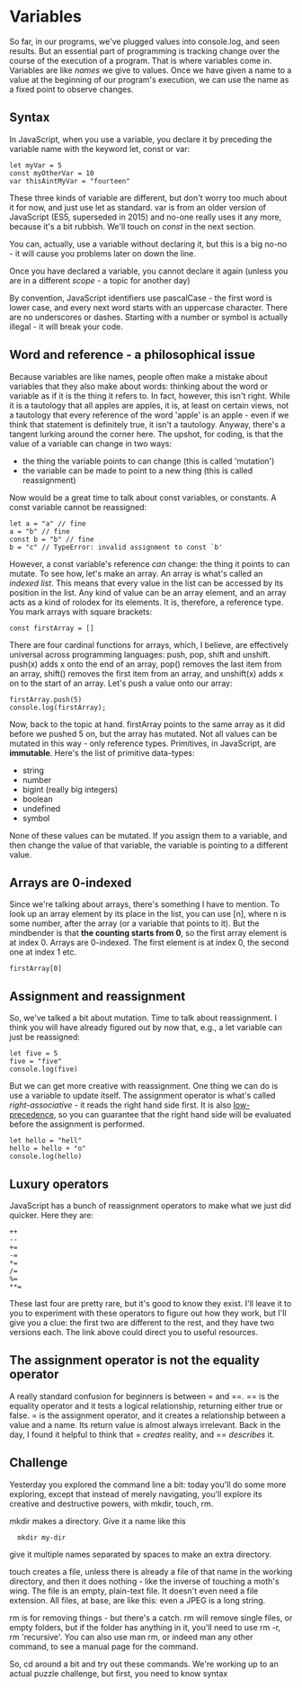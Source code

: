 # Variables

So far, in our programs, we've plugged values into console.log, and seen results. But an essential part of programming is tracking change over the course of the execution of a program. That is where variables come in. Variables are like _names_ we give to values. Once we have given a name to a value at the beginning of our program's execution, we can use the name as a fixed point to observe changes.

## Syntax

In JavaScript, when you use a variable, you declare it by preceding the variable name with the keyword let, const or var:

```
let myVar = 5
const myOtherVar = 10
var thisAintMyVar = "fourteen"
```

These three kinds of variable are different, but don't worry too much about it for now, and just use let as standard. var is from an older version of JavaScript (ES5, superseded in 2015) and no-one really uses it any more, because it's a bit rubbish. We'll touch on _const_ in the next section.

You can, actually, use a variable without declaring it, but this is a big no-no - it will cause you problems later on down the line.

Once you have declared a variable, you cannot declare it again (unless you are in a different _scope_ - a topic for another day)

By convention, JavaScript identifiers use pascalCase - the first word is lower case, and every next word starts with an uppercase character. There are no underscores or dashes. Starting with a number or symbol is actually illegal - it will break your code.

## Word and reference - a philosophical issue
Because variables are like names, people often make a mistake about variables that they also make about words: thinking about the word or variable as if it is the thing it refers to. In fact, however, this isn't right. While it is a tautology that all apples are apples, it is, at least on certain views, not a tautology that every reference of the word 'apple' is an apple - even if we think that statement is definitely true, it isn't a tautology. Anyway, there's a tangent lurking around the corner here. The upshot, for coding, is that the value of a variable can change in two ways:

  - the thing the variable points to can change (this is called 'mutation')
  - the variable can be made to point to a new thing (this is called reassignment)

Now would be a great time to talk about const variables, or constants. A const variable cannot be reassigned:

```
let a = "a" // fine
a = "b" // fine
const b = "b" // fine
b = "c" // TypeError: invalid assignment to const `b' 
```

However, a const variable's reference _can_ change: the thing it points to can mutate. To see how, let's make an array. An array is what's called an _indexed list_. This means that every value in the list can be accessed by its position in the list. Any kind of value can be an array element, and an array acts as a kind of rolodex for its elements. It is, therefore, a reference type. You mark arrays with square brackets:

```
const firstArray = []
```

There are four cardinal functions for arrays, which, I believe, are effectively universal across programming languages: push, pop, shift and unshift. push(x) adds x onto the end of an array, pop() removes the last item from an array, shift() removes the first item from an array, and unshift(x) adds x on to the start of an array. Let's push a value onto our array:

```
firstArray.push(5)
console.log(firstArray);
```

Now, back to the topic at hand. firstArray points to the same array as it did before we pushed 5 on, but the array has mutated. Not all values can be mutated in this way - only reference types. Primitives, in JavaScript, are __immutable__. Here's the list of primitive data-types:

- string
- number
- bigint (really big integers)
- boolean
- undefined
- symbol

None of these values can be mutated. If you assign them to a variable, and then change the value of that variable, the variable is pointing to a different value.

## Arrays are 0-indexed

Since we're talking about arrays, there's something I have to mention. To look up an array element by its place in the list, you can use [n], where n is some number, after the array (or a variable that points to it). But the mindbender is that __the counting starts from 0__, so the first array element is at index 0. Arrays are 0-indexed. The first element is at index 0, the second one at index 1 etc.

```
firstArray[0]
```


## Assignment and reassignment
So, we've talked a bit about mutation. Time to talk about reassignment. I think you will have already figured out by now that, e.g., a let variable can just be reassigned:

```
let five = 5
five = "five"
console.log(five)
```

But we can get more creative with reassignment. One thing we can do is use a variable to update itself. The assignment operator is what's called _right-associative_ - it reads the right hand side first. It is also [low-precedence](https://developer.mozilla.org/en-US/docs/Web/JavaScript/Reference/Operators/Operator_Precedence), so you can guarantee that the right hand side will be evaluated before the assignment is performed. 

```
let hello = "hell"
hello = hello + "o"
console.log(hello)
```

## Luxury operators
JavaScript has a bunch of reassignment operators to make what we just did quicker. Here they are:

```
++
--
+=
-=
*=
/=
%=
**=
```

These last four are pretty rare, but it's good to know they exist. I'll leave it to you to experiment with these operators to figure out how they work, but I'll give you a clue: the first two are different to the rest, and they have two versions each. The link above could direct you to useful resources.

## The assignment operator is not the equality operator
A really standard confusion for beginners is between = and ==. == is the equality operator and it tests a logical relationship, returning either true or false. = is the assignment operator, and it creates a relationship between a value and a name. Its return value is almost always irrelevant. Back in the day, I found it helpful to think that = _creates_ reality, and == _describes_ it. 

## Challenge
Yesterday you explored the command line a bit: today you'll do some more exploring, except that instead of merely navigating, you'll explore its creative and destructive powers, with mkdir, touch, rm.

mkdir makes a directory. Give it a name like this

```
  mkdir my-dir
```

give it multiple names separated by spaces to make an extra directory.

touch creates a file, unless there is already a file of that name in the working directory, and then it does nothing - like the inverse of touching a moth's wing. The file is an empty, plain-text file. It doesn't even need a file extension. All files, at base, are like this: even a JPEG is a long string.

rm is for removing things - but there's a catch. rm will remove single files, or empty folders, but if the folder has anything in it, you'll need to use rm -r, rm 'recursive'. You can also use man rm, or indeed man any other command, to see a manual page for the command.

So, cd around a bit and try out these commands. We're working up to an actual puzzle challenge, but first, you need to know syntax
